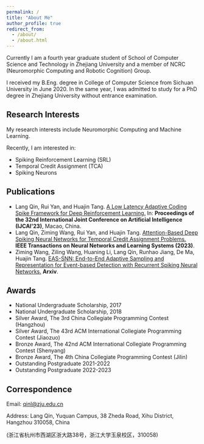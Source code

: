 ```yaml
---
permalink: /
title: "About Me"
author_profile: true
redirect_from: 
  - /about/
  - /about.html
---
```


Currently I am a fourth year graduate student of School of Computer Science and Technology in Zhejiang University and a member of NCRC (Neuromorphic Computing and Robotic Cognition) Group.

I received my B.Eng. degree in College of Computer Science from Sichuan University in June 2020. In the same year, I was admitted to study for a PhD degree in Zhejiang University without entrance examination.

## Research Interests

My research interests include Neuromorphic Computing and Machine Learning.

Recently, I am interested in:

* Spiking Reinforcement Learning (SRL)
* Temporal Credit Assignment (TCA)
* Spiking Neurons

## Publications

* Lang Qin, Rui Yan, and Huajin Tang. [A Low Latency Adaptive Coding Spike Framework for Deep Reinforcement Learning.](https://www.ijcai.org/proceedings/2023/0340) In: **Proceedings of the 32nd International Joint Conference on Artificial Intelligence  (IJCAI'23)**, Macao, China.
* Lang Qin, Ziming Wang, Rui Yan, and Huajin Tang. [Attention-Based Deep Spiking Neural Networks for Temporal Credit Assignment Problems.](https://ieeexplore.ieee.org/document/10038509) **IEEE Transactions on Neural Networks and Learning Systems (2023)**.
* Ziming Wang, Ziling Wang, Huaning Li, Lang Qin, Runhao Jiang, De Ma, Huajin Tang. [EAS-SNN: End-to-End Adaptive Sampling and Representation for Event-based Detection with Recurrent Spiking Neural Networks.](https://arxiv.org/abs/2403.12574) **Arxiv**.

## Awards

* National Undergraduate Scholarship, 2017
* National Undergraduate Scholarship, 2018
* Silver Award, The 3rd China Collegiate Programming Contest (Hangzhou)
* Silver Award, The 43rd ACM International Collegiate Programming Contest (Jiaozuo)
* Bronze Award, The 42nd ACM International Collegiate Programming Contest (Shenyang)
* Bronze Award, The 4th China Collegiate Programming Contest (Jilin)
* Outstanding Postgraduate 2021-2022
* Outstanding Postgraduate 2022-2023

## Correspondence

Email: qinl@zju.edu.cn

Address: Lang Qin, Yuquan Campus, 38 Zheda Road, Xihu District, Hangzhou 310058, China

(浙江省杭州市西湖区浙大路38号，浙江大学玉泉校区，310058)
